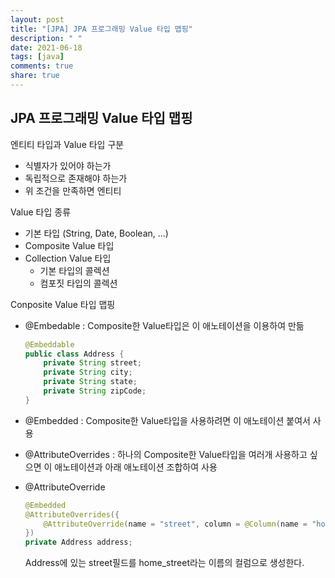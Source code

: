 ```yaml
---
layout: post
title: "[JPA] JPA 프로그래밍 Value 타입 맵핑"
description: " "
date: 2021-06-18
tags: [java]
comments: true
share: true
---
```


## JPA 프로그래밍 Value 타입 맵핑



엔티티 타입과 Value 타입 구분

- 식별자가 있어야 하는가
- 독립적으로 존재해야 하는가
- 위 조건을 만족하면 엔티티



Value 타입 종류

- 기본 타입 (String, Date, Boolean, ...)
- Composite Value 타입
- Collection Value 타입
  - 기본 타입의 콜렉션
  - 컴포짓 타입의 콜렉션



Conposite Value 타입 맵핑

- @Embedable : Composite한 Value타입은 이 애노테이션을 이용하여 만듦

  ```java
  @Embeddable
  public class Address {
      private String street;
      private String city;
      private String state;
      private String zipCode;
  }
  ```

- @Embedded : Composite한 Value타입을 사용하려면 이 애노테이션 붙여서 사용

- @AttributeOverrides : 하나의 Composite한 Value타입을 여러개 사용하고 싶으면 이 애노테이션과 아래 애노테이션 조합하여 사용

- @AttributeOverride

  ```java
  @Embedded
  @AttributeOverrides({
      @AttributeOverride(name = "street", column = @Column(name = "home_street"))
  })
  private Address address;
  ```

  Address에 있는 street필드를 home_street라는 이름의 컬럼으로 생성한다.



